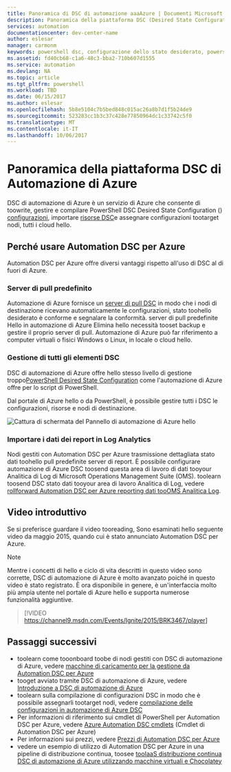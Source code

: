 ```yaml
---
title: Panoramica di DSC di automazione aaaAzure | Documenti Microsoft
description: Panoramica della piattaforma DSC (Desired State Configuration) di Automazione di Azure, dei termini a essa relativi e dei problemi noti
services: automation
documentationcenter: dev-center-name
author: eslesar
manager: carmonm
keywords: powershell dsc, configurazione dello stato desiderato, powershell dsc azure
ms.assetid: fd40cb68-c1a6-48c3-bba2-710b607d1555
ms.service: automation
ms.devlang: NA
ms.topic: article
ms.tgt_pltfrm: powershell
ms.workload: TBD
ms.date: 06/15/2017
ms.author: eslesar
ms.openlocfilehash: 5b8e5104c7b5bed848c015ac26a8b7d1f5b24de9
ms.sourcegitcommit: 523283cc1b3c37c428e77850964dc1c33742c5f0
ms.translationtype: MT
ms.contentlocale: it-IT
ms.lasthandoff: 10/06/2017
---
```

# <a name="azure-automation-dsc-overview"></a>Panoramica della piattaforma DSC di Automazione di Azure

DSC di automazione di Azure è un servizio di Azure che consente di toowrite, gestire e compilare PowerShell DSC Desired State Configuration () [configurazioni](https://msdn.microsoft.com/powershell/dsc/configurations), importare [risorse DSC](https://msdn.microsoft.com/powershell/dsc/resources)e assegnare configurazioni tootarget nodi, tutti i cloud hello.

## <a name="why-use-azure-automation-dsc"></a>Perché usare Automation DSC per Azure

Automation DSC per Azure offre diversi vantaggi rispetto all'uso di DSC al di fuori di Azure.

### <a name="built-in-pull-server"></a>Server di pull predefinito

Automazione di Azure fornisce un [server di pull DSC](https://msdn.microsoft.com/en-us/powershell/dsc/pullserver) in modo che i nodi di destinazione ricevano automaticamente le configurazioni, stato toohello desiderato è conforme e segnalare la conformità.
server di pull predefinite Hello in automazione di Azure Elimina hello necessità tooset backup e gestire il proprio server di pull.
Automazione di Azure può far riferimento a computer virtuali o fisici Windows o Linux, in locale o cloud hello.

### <a name="management-of-all-your-dsc-artifacts"></a>Gestione di tutti gli elementi DSC

DSC di automazione di Azure offre hello stesso livello di gestione troppo[PowerShell Desired State Configuration](https://msdn.microsoft.com/powershell/dsc/overview) come l'automazione di Azure offre per lo script di PowerShell.

Dal portale di Azure hello o da PowerShell, è possibile gestire tutti i DSC le configurazioni, risorse e nodi di destinazione.

![Cattura di schermata del Pannello di automazione di Azure hello](./media/automation-dsc-overview/azure-automation-blade.png)

### <a name="import-reporting-data-into-log-analytics"></a>Importare i dati dei report in Log Analytics

Nodi gestiti con Automation DSC per Azure trasmissione dettagliata stato dati toohello pull predefinite server di report.
È possibile configurare automazione di Azure DSC toosend questa area di lavoro di dati tooyour Analitica di Log di Microsoft Operations Management Suite (OMS).
toolearn toosend DSC stato dati tooyour area di lavoro Analitica di Log, vedere [rollforward Automation DSC per Azure reporting dati tooOMS Analitica Log](automation-dsc-diagnostics.md).

## <a name="introduction-video"></a>Video introduttivo

Se si preferisce guardare il video tooreading, Sono esaminati hello seguente video da maggio 2015, quando cui è stato annunciato Automation DSC per Azure.

>[!NOTE]
>Mentre i concetti di hello e ciclo di vita descritti in questo video sono corrette, DSC di automazione di Azure è molto avanzato poiché in questo video è stato registrato.
>È ora disponibile in genere, è un'interfaccia molto più ampia utente nel portale di Azure hello e supporta numerose funzionalità aggiuntive.

> [!VIDEO https://channel9.msdn.com/Events/Ignite/2015/BRK3467/player]

## <a name="next-steps"></a>Passaggi successivi

* toolearn come tooonboard toobe di nodi gestiti con DSC di automazione di Azure, vedere [macchine di caricamento per la gestione da Automation DSC per Azure](automation-dsc-onboarding.md)
* tooget avviato tramite DSC di automazione di Azure, vedere [Introduzione a DSC di automazione di Azure](automation-dsc-getting-started.md)
* toolearn sulla compilazione di configurazioni DSC in modo che è possibile assegnarli tootarget nodi, vedere [compilazione delle configurazioni in automazione di Azure DSC](automation-dsc-compile.md)
* Per informazioni di riferimento sui cmdlet di PowerShell per Automation DSC per Azure, vedere [Azure Automation DSC cmdlets](/powershell/module/azurerm.automation/#automation) (Cmdlet di Automation DSC per Azure)
* Per informazioni sui prezzi, vedere [Prezzi di Automation DSC per Azure](https://azure.microsoft.com/pricing/details/automation/)
* vedere un esempio di utilizzo di Automation DSC per Azure in una pipeline di distribuzione continua, toosee [tooIaaS distribuzione continua DSC di automazione di Azure utilizzando macchine virtuali e Chocolatey](automation-dsc-cd-chocolatey.md)
